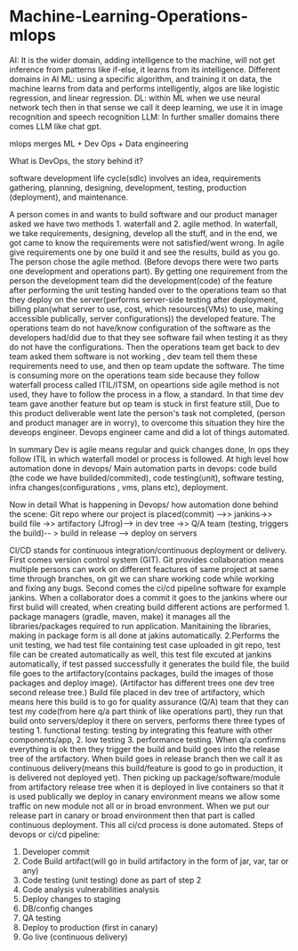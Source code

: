 # Machine-Learning-Operations-mlops

AI: It is the wider domain, adding intelligence to the machine, will not get inference from patterns like if-else, it  learns from its intelligence. Different domains in AI
ML: using a specific algorithm, and training it on data, the machine learns from data and performs intelligently, algos are like logistic regression, and linear regression.
DL: within ML when we use neural network tech then in that sense we call it deep learning, we use it in image recognition and speech recognition
LLM: In further smaller domains there comes LLM like chat gpt.

mlops merges ML + Dev Ops + Data engineering

What is DevOps, the story behind it?

software development life cycle(sdlc) involves an idea, requirements gathering, planning, designing, development, testing, production (deployment), and maintenance.

A person comes in and wants to build software and our product manager asked we have two methods 1. waterfall and 2. agile method. In waterfall, we take requirements, designing, develop all the stuff, and in the end, we got came to know the requirements were not satisfied/went wrong. In agile give requirements one by one build it and see the results, build as you go. The person chose the agile method. (Before devops there were two parts one development and operations part). By getting one requirement from the person the development team did the development(code) of the feature after performing the unit testing handed over to the operations team so that they deploy on the server(performs server-side testing after deployment, billing plan(what server to use, cost, which resources(VMs) to use, making accessible publically, server configurations)) the developed feature. The operations team do not have/know configuration of the software as the developers had/did due to that they see software fail when testing it as they do not have the configurations. Then the operations team get back to dev team asked them software is not working , dev team tell them these requirements need to use, and then op team update the software. The time is consuming more on the operations team side because they follow waterfall process called ITIL/ITSM, on opeartions side agile method is not used, they have to follow the process in a flow, a standard. In that time dev team gave another feature but op team is stuck in first feature still, Due to this product deliverable went late the person's task not completed, (person and product manager are in worry), to overcome this situation they hire the deveops engineer.  Devops engineer came and did a lot of things automated.  

In summary Dev is agile means regular and quick changes done, In ops they follow ITIL in which waterfall model or process is followed.
At high level how automation done in devops/ Main automation parts in devops: code build (the code we have builded/commited), code testing(unit), software testing, infra changes(configurations , vms, plans etc), deployment.

Now in detail What is happening in Devops/ how automation done behind the scene: Git repo where our project is placed(commit) -->> jankins->> build file ->> artifactory (Jfrog)--> in dev tree ->> Q/A team (testing, triggers the build)-- > build in release --> deploy on servers

 CI/CD stands for continuous integration/continuous deployment or delivery. First comes version control system (GIT). Git provides collaboration means multiple persons can work on different feactures of same project at same time through branches, on git we can share working code while working and fixing any bugs. Second comes the ci/cd pipeline software for example jankins. When a collaborator does a commit it goes to the jankins where our first bulid will created, when creating build different actions are performed 1. package managers (gradle, maven, make) it manages all the libraries/packages required to run application. Manitaining the libraries, making in package form is all done at jakins automatically. 2.Performs the unit testing, we had test file containing test case uploaded in git repo, test file can be created automatically as well, this test file excuted at jankins automatically, if test passed successfully it generates the build file, the build file goes to the artifactory(contains packages, build the images of those packages and deploy image). (Artifactor has different trees one dev tree second release tree.) Build file placed in dev tree of artifactory, which means here this build is to go for quality assurance (Q/A) team that they can test my code(from here q/a part think of like operations part), they run that build onto servers/deploy it there on servers, performs there three types of testing 1. functional testing: testing by integrating this feature with other components/app, 2. low testing 3. performance testing. When q/a confirms everything is ok then they trigger the build and build goes into the release tree of the artifactory. When build goes in release branch then we call it as continuous delivery(means this build/feature is good to go in production, it is delivered not deployed yet). Then picking up package/software/module from artifactory release tree when it is deployed in live containers so that it is used publically we deploy in canary environment means we allow some traffic on new module not all or in broad envronment. When we put our release part in canary or broad environment then that part is called continuous deployment. This all ci/cd process is done automated.
Steps of devops or ci/cd pipeline:
1. Developer commit
2. Code Build artifact(will go in build artifactory in the form of jar, var, tar or any)
3. Code testing (unit testing) done as part of step 2
4. Code analysis vulnerabilities analysis
5. Deploy changes to staging
6. DB/config changes
7. QA testing
8. Deploy to production (first in canary)
9. Go live (continuous delivery) 
